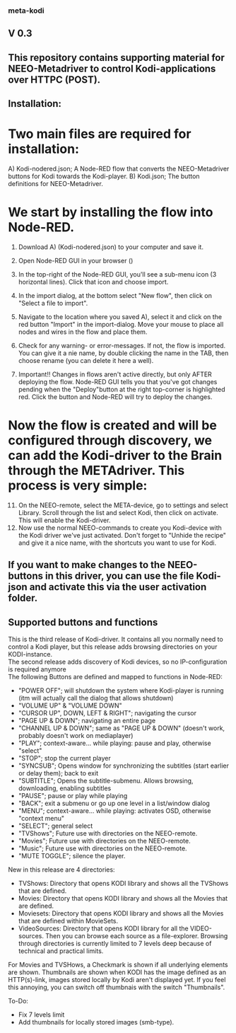 ### meta-kodi
## V 0.3

## This repository contains supporting material for NEEO-Metadriver to control Kodi-applications over HTTPC (POST).

## Installation:

# Two main files are required for installation:
A) Kodi-nodered.json; A Node-RED flow that converts the NEEO-Metadriver buttons for Kodi towards the Kodi-player.
B) Kodi.json; The button definitions for NEEO-Metadriver.

# We start by installing the flow into Node-RED.
1) Download A) (Kodi-nodered.json) to your computer and save it.
2) Open Node-RED GUI in your browser (<IP-address BRAIN:1880>)
3) In the top-right of the Node-RED GUI, you'll see a sub-menu icon (3 horizontal lines). Click that icon and choose import.
4) In the import dialog, at the bottom select "New flow", then click on "Select a file to import".
5) Navigate to the location where you saved A), select it and click on the red button "Import" in the import-dialog. Move your mouse to place all nodes and wires in the flow and place them.
6) Check for any warning- or error-messages. If not, the flow is imported. You can give it a nie name, by double clicking the name in the TAB, then choose rename (you can delete it here a well).

10) Important!! Changes in flows aren't active directly, but only AFTER deploying the flow. Node-RED GUI tells you that you've got changes pending when the "Deploy"button at the right top-corner is highlighted red. Click the button and Node-RED will try to deploy the changes.  

# Now the flow is created and will be configured through discovery, we can add the Kodi-driver to the Brain through the METAdriver. This process is very simple: 
11) On the NEEO-remote, select the META-device, go to settings and select Library. Scroll through the list and select Kodi, then click on activate. This will enable the Kodi-driver. 
12) Now use the normal NEEO-commands to create you Kodi-device with the Kodi driver we've just activated. Don't forget to "Unhide the recipe" and give it a nice name, with the shortcuts you want to use for Kodi.  

## If you want to make changes to the NEEO-buttons in this driver, you can use the file Kodi-json and activate this via the user activation folder. 

## Supported buttons and functions

This is the third release of Kodi-driver. It contains all you normally need to control a Kodi player, but this release adds browsing
directories on your KODI-instance.  
The second release adds discovery of Kodi devices, so no IP-configuration is required anymore  
The following Buttons are defined and mapped to functions in Node-RED:
- "POWER OFF"; will shutdown the system where Kodi-player is running (itm will actually call the dialog that allows shutdown)
- "VOLUME UP" & "VOLUME DOWN"
- "CURSOR UP", DOWN, LEFT & RIGHT"; navigating the cursor
- "PAGE UP & DOWN"; navigating an entire page
- "CHANNEL UP & DOWN"; same as "PAGE UP & DOWN" (doesn't work, probably doesn't work on mediaplayer)
- "PLAY"; context-aware... while playing: pause and play, otherwise "select"
- "STOP"; stop the current player
- "SYNCSUB"; Opens window for synchronizing the subtitles (start earlier or delay them); back to exit
- "SUBTITLE"; Opens the subtitle-submenu. Allows browsing, downloading, enabling subtitles
- "PAUSE"; pause or play while playing
- "BACK"; exit a submenu or go up one level in a list/window dialog
- "MENU"; context-aware... while playing: activates OSD, otherwise "context menu"
- "SELECT"; general select
- "TVShows"; Future use with directories on the NEEO-remote.
- "Movies"; Future use with directories on the NEEO-remote.
- "Music"; Future use with directories on the NEEO-remote.
- "MUTE TOGGLE"; silence the player.

New in this release are 4 directories:
- TVShows:      Directory that opens KODI library and shows all the TVShows that are defined.
- Movies:       Directory that opens KODI library and shows all the Movies that are defined.
- Moviesets:    Directory that opens KODI library and shows all the Movies that are defined within MovieSets.
- VideoSources: Directory that opens KODI library for all the VIDEO-sources. 
                Then you can browse each source as a file-explorer. Browsing through directories is currently limited to 7 levels deep because of technical and practical limits.
 
For Movies and TVSHows, a Checkmark is shown if all underlying elements are shown.
Thumbnails are shown when KODI has the image defined as an HTTP(s)-link, images stored locally by Kodi aren't displayed yet.
If you feel this annoying, you can switch off thumbnais with the switch "Thumbnails".     


To-Do:
- Fix 7 levels limit
- Add thumbnails for locally stored images (smb-type).